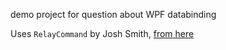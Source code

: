 demo project for question about WPF databinding

Uses `RelayCommand` by Josh Smith, [from here](http://msdn.microsoft.com/en-us/magazine/dd419663.aspx)